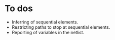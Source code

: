 To dos
======

- Inferring of sequential elements.
- Restricting paths to stop at sequential elements.
- Reporting of variables in the netlist.
